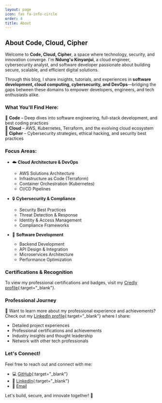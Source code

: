 ```yaml
---
layout: page
icon: fas fa-info-circle
order: 4
title: About
---
```


## About Code, Cloud, Cipher

Welcome to **Code, Cloud, Cipher**, a space where technology, security, and innovation converge. I'm **Ndung'u Kinyanjui**, a cloud engineer, cybersecurity analyst, and software developer passionate about building secure, scalable, and efficient digital solutions.

Through this blog, I share insights, tutorials, and experiences in **software development, cloud computing, cybersecurity, and DevOps**—bridging the gaps between these domains to empower developers, engineers, and tech enthusiasts alike.

### What You'll Find Here:
🔹 **Code** – Deep dives into software engineering, full-stack development, and best coding practices  
🔹 **Cloud** – AWS, Kubernetes, Terraform, and the evolving cloud ecosystem  
🔹 **Cipher** – Cybersecurity strategies, ethical hacking, and security best practices  

### Focus Areas:
* ☁️ **Cloud Architecture & DevOps**
  - AWS Solutions Architecture
  - Infrastructure as Code (Terraform)
  - Container Orchestration (Kubernetes)
  - CI/CD Pipelines

* 🔒 **Cybersecurity & Compliance**
  - Security Best Practices
  - Threat Detection & Response
  - Identity & Access Management
  - Compliance Frameworks

* 🚀 **Software Development**
  - Backend Development
  - API Design & Integration
  - Microservices Architecture
  - Performance Optimization

### Certifications & Recognition
To view my professional certifications and badges, visit my [Credly profile](https://www.credly.com/users/ndung-u-kinyanjui){:target="_blank"}.

### Professional Journey
🌟 Want to learn more about my professional experience and achievements? Check out my [LinkedIn profile](https://www.linkedin.com/in/ndungu-kinyanjui/){:target="_blank"} where I share:
- Detailed project experiences
- Professional certifications and achievements
- Industry insights and thought leadership
- Network with other tech professionals

### Let's Connect!
Feel free to reach out and connect with me:
- 💻 [GitHub](https://github.com/MaVeN-13TTN){:target="_blank"}
- 👔 [LinkedIn](https://www.linkedin.com/in/ndungu-kinyanjui/){:target="_blank"}
- 📧 [Email](mailto:kinyanjuindungu1324@gmail.com)

Let's build, secure, and innovate together! 🚀
